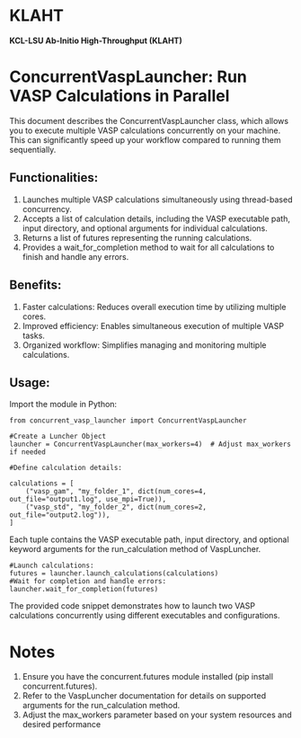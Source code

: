 # KLAHT

**KCL-LSU Ab-Initio High-Throughput (KLAHT)**


# ConcurrentVaspLauncher: Run VASP Calculations in Parallel

This document describes the ConcurrentVaspLauncher class, which allows you to execute multiple VASP calculations concurrently on your machine. 
This can significantly speed up your workflow compared to running them sequentially.

## Functionalities:

1. Launches multiple VASP calculations simultaneously using thread-based concurrency.
2. Accepts a list of calculation details, including the VASP executable path, input directory, and optional arguments for individual calculations.
3. Returns a list of futures representing the running calculations.
4. Provides a wait_for_completion method to wait for all calculations to finish and handle any errors.

## Benefits:

1. Faster calculations: Reduces overall execution time by utilizing multiple cores.
2. Improved efficiency: Enables simultaneous execution of multiple VASP tasks.
3. Organized workflow: Simplifies managing and monitoring multiple calculations.

## Usage:

Import the module in Python:

```
from concurrent_vasp_launcher import ConcurrentVaspLauncher

#Create a Luncher Object
launcher = ConcurrentVaspLauncher(max_workers=4)  # Adjust max_workers if needed

#Define calculation details:

calculations = [
    ("vasp_gam", "my_folder_1", dict(num_cores=4, out_file="output1.log", use_mpi=True)),
    ("vasp_std", "my_folder_2", dict(num_cores=2, out_file="output2.log")),
]
```

Each tuple contains the VASP executable path, input directory, and optional keyword arguments for the run_calculation method of VaspLuncher.

```
#Launch calculations:
futures = launcher.launch_calculations(calculations)
#Wait for completion and handle errors:
launcher.wait_for_completion(futures)
```

The provided code snippet demonstrates how to launch two VASP calculations concurrently using different executables and configurations.

# Notes

1. Ensure you have the concurrent.futures module installed (pip install concurrent.futures).
2. Refer to the VaspLuncher documentation for details on supported arguments for the run_calculation method.
3. Adjust the max_workers parameter based on your system resources and desired performance
